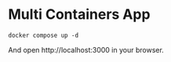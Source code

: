 # Multi Containers App


```docker compose up -d```

And open http://localhost:3000 in your browser.